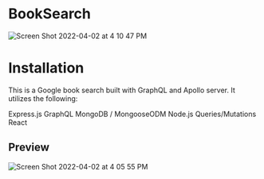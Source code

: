 # BookSearch
![Screen Shot 2022-04-02 at 4 10 47 PM](https://user-images.githubusercontent.com/92745804/161399580-65520f46-e371-4b71-bafa-26aaeb8ccbb3.png)

# Installation

This is a Google book search built with GraphQL and Apollo server. 
It utilizes the following:

Express.js
GraphQL
MongoDB / MongooseODM
Node.js
Queries/Mutations
React

## Preview
![Screen Shot 2022-04-02 at 4 05 55 PM](https://user-images.githubusercontent.com/92745804/161399607-149aa02c-b236-4c76-bb90-31789940b219.png)
